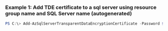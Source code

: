 ### Example 1: Add TDE certificate to a sql server using resource group name and SQL Server name (autogenerated)
```powershell
PS C:\> Add-AzSqlServerTransparentDataEncryptionCertificate -Password $securePassword -PrivateBlob $securePrivateBlob -ResourceGroupName YourResourceGroupName -ServerName YourServerName
```

